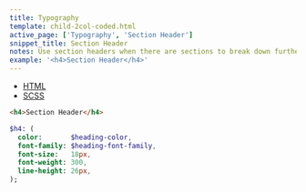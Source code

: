 ```yaml
---
title: Typography
template: child-2col-coded.html
active_page: ['Typography', 'Section Header']
snippet_title: Section Header
notes: Use section headers when there are sections to break down further within each subtitle.
example: '<h4>Section Header</h4>'
---
```


* [HTML](0)
* [SCSS](1)

```html
<h4>Section Header</h4>
```
```sass
$h4: (
  color:       $heading-color,
  font-family: $heading-font-family,
  font-size:   18px,
  font-weight: 300,
  line-height: 26px,
);
```
